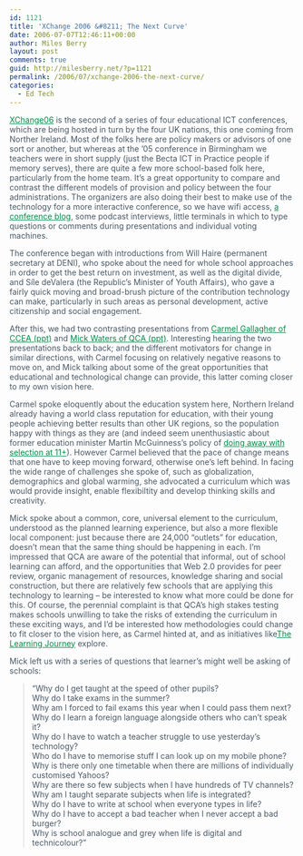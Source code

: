 ```yaml
---
id: 1121
title: 'XChange 2006 &#8211; The Next Curve'
date: 2006-07-07T12:46:11+00:00
author: Miles Berry
layout: post 
comments: true
guid: http://milesberry.net/?p=1121
permalink: /2006/07/xchange-2006-the-next-curve/
categories:
  - Ed Tech
---
```

<p style="color: #495865;">
  <a style="color: #008947;" href="http://web.archive.org/web/20060612213500/http://becta.org.uk/xchange2006/index.cfm">XChange06</a> is the second of a series of four educational ICT conferences, which are being hosted in turn by the four UK nations, this one coming from Norther Ireland. Most of the folks here are policy makers or advisors of one sort or another, but whereas at the &#8217;05 conference in Birmingham we teachers were in short supply (just the Becta ICT in Practice people if memory serves), there are quite a few more school-based folk here, particularly from the home team. It&#8217;s a great opportunity to compare and contrast the different models of provision and policy between the four administrations. The organizers are also doing their best to make use of the technology for a more interactive conference, so we have wifi access, <a style="color: #008947;" href="http://web.archive.org/web/20060612213500/http://xchangeblogs.com/communities/xchange2006/default.aspx">a conference blog</a>, some podcast interviews, little terminals in which to type questions or comments during presentations and individual voting machines.
</p>

<p style="color: #495865;">
  The conference began with introductions from Will Haire (permanent secretary at DENI), who spoke about the need for whole school approaches in order to get the best return on investment, as well as the digital divide, and Síle deValera (the Republic&#8217;s Minister of Youth Affairs), who gave a fairly quick moving and broad-brush picture of the contribution technology can make, particularly in such areas as personal development, active citizenship and social engagement.
</p>

<p style="color: #495865;">
  After this, we had two contrasting presentations from <a style="color: #008947;" href="http://web.archive.org/web/20060612213500/http://becta.org.uk/xchange2006/Carmel_Gallagher_wednesday_presentation.ppt">Carmel Gallagher of CCEA (ppt)</a> and <a style="color: #008947;" href="http://web.archive.org/web/20060612213500/http://xchangeblogs.com/presentations/mickwaterswed.ppt">Mick Waters of QCA (ppt)</a>. Interesting hearing the two presentations back to back; and the different motivators for change in similar directions, with Carmel focusing on relatively negative reasons to move on, and Mick talking about some of the great opportunities that educational and technological change can provide, this latter coming closer to my own vision here.
</p>

<p style="color: #495865;">
  Carmel spoke eloquently about the education system here, Northern Ireland already having a world class reputation for education, with their young people achieving better results than other UK regions, so the population happy with things as they are (and indeed seem unenthusiastic about former education minister Martin McGuinness&#8217;s policy of <a style="color: #008947;" href="http://web.archive.org/web/20060612213500/http://www.deni.gov.uk/index/22-postprimaryarrangements-new-arrangements_pg.htm">doing away with selection at 11+</a>). However Carmel believed that the pace of change means that one have to keep moving forward, otherwise one&#8217;s left behind. In facing the wide range of challenges she spoke of, such as globalization, demographics and global warming, she advocated a curriculum which was would provide insight, enable flexibiltity and develop thinking skills and creativity.
</p>

<p style="color: #495865;">
  Mick spoke about a common, core, universal element to the curriculum, understood as the planned learning experience, but also a more flexible local component: just because there are 24,000 &#8220;outlets&#8221; for education, doesn&#8217;t mean that the same thing should be happening in each. I&#8217;m impressed that QCA are aware of the potential that informal, out of school learning can afford, and the opportunities that Web 2.0 provides for peer review, organic management of resources, knowledge sharing and social construction, but there are relatively few schools that are applying this technology to learning &#8211; be interested to know what more could be done for this. Of course, the perennial complaint is that QCA&#8217;s high stakes testing makes schools unwilling to take the risks of extending the curriculum in these exciting ways, and I&#8217;d be interested how methodologies could change to fit closer to the vision here, as Carmel hinted at, and as initiatives like<a style="color: #008947;" href="http://web.archive.org/web/20060612213500/http://www.futurelab.org.uk/showcase/learning_journey/learning.htm">The Learning Journey</a> explore.
</p>

<p style="color: #495865;">
  Mick left us with a series of questions that learner&#8217;s might well be asking of schools:
</p>

<blockquote style="color: #495865;">
  <p>
    &#8220;Why do I get taught at the speed of other pupils?<br /> Why do I take exams in the summer?<br /> Why am I forced to fail exams this year when I could pass them next?<br /> Why do I learn a foreign language alongside others who can&#8217;t speak it?<br /> Why do I have to watch a teacher struggle to use yesterday&#8217;s technology?<br /> Who do I have to memorise stuff I can look up on my mobile phone?<br /> Why is there only one timetable when there are millions of individually customised Yahoos?<br /> Why are there so few subjects when I have hundreds of TV channels?<br /> Why am I taught separate subjects when life is integrated?<br /> Why do I have to write at school when everyone types in life?<br /> Why do I have to accept a bad teacher when I never accept a bad burger?<br /> Why is school analogue and grey when life is digital and technicolour?&#8221;
  </p>
</blockquote>